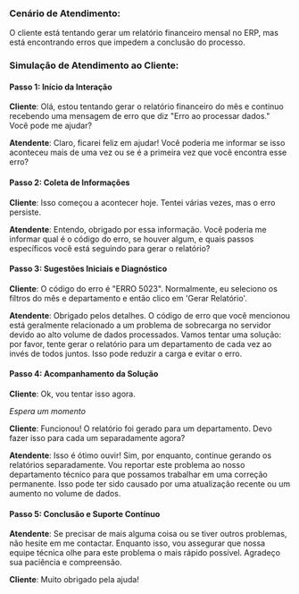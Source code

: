 ### Cenário de Atendimento:

O cliente está tentando gerar um relatório financeiro mensal no ERP, mas está encontrando erros que impedem a conclusão do processo.

### Simulação de Atendimento ao Cliente:

#### Passo 1: Início da Interação

**Cliente**: Olá, estou tentando gerar o relatório financeiro do mês e continuo recebendo uma mensagem de erro que diz "Erro ao processar dados." Você pode me ajudar?

**Atendente**: Claro, ficarei feliz em ajudar! Você poderia me informar se isso aconteceu mais de uma vez ou se é a primeira vez que você encontra esse erro?

#### Passo 2: Coleta de Informações

**Cliente**: Isso começou a acontecer hoje. Tentei várias vezes, mas o erro persiste.

**Atendente**: Entendo, obrigado por essa informação. Você poderia me informar qual é o código do erro, se houver algum, e quais passos específicos você está seguindo para gerar o relatório?

#### Passo 3: Sugestões Iniciais e Diagnóstico

**Cliente**: O código do erro é "ERRO 5023". Normalmente, eu seleciono os filtros do mês e departamento e então clico em 'Gerar Relatório'.

**Atendente**: Obrigado pelos detalhes. O código de erro que você mencionou está geralmente relacionado a um problema de sobrecarga no servidor devido ao alto volume de dados processados. Vamos tentar uma solução: por favor, tente gerar o relatório para um departamento de cada vez ao invés de todos juntos. Isso pode reduzir a carga e evitar o erro.

#### Passo 4: Acompanhamento da Solução

**Cliente**: Ok, vou tentar isso agora.

_Espera um momento_

**Cliente**: Funcionou! O relatório foi gerado para um departamento. Devo fazer isso para cada um separadamente agora?

**Atendente**: Isso é ótimo ouvir! Sim, por enquanto, continue gerando os relatórios separadamente. Vou reportar este problema ao nosso departamento técnico para que possamos trabalhar em uma correção permanente. Isso pode ter sido causado por uma atualização recente ou um aumento no volume de dados.

#### Passo 5: Conclusão e Suporte Contínuo

**Atendente**: Se precisar de mais alguma coisa ou se tiver outros problemas, não hesite em me contactar. Enquanto isso, vou assegurar que nossa equipe técnica olhe para este problema o mais rápido possível. Agradeço sua paciência e compreensão.

**Cliente**: Muito obrigado pela ajuda!
